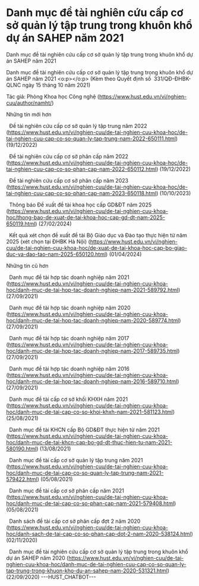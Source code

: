 # Danh mục đề tài nghiên cứu cấp cơ sở quản lý tập trung trong khuôn khổ dự án SAHEP năm 2021

Danh mục đề tài nghiên cứu cấp cơ sở quản lý tập trung trong khuôn khổ dự án SAHEP năm 2021

Danh mục đề tài nghiên cứu cấp cơ sở quản lý tập trung trong khuôn khổ dự án SAHEP năm 2021 <o:p></o:p>
(Kèm theo Quyết định số  331/QĐ-ĐHBK-QLNC ngày 15 tháng 10 năm 2021)

Tác giả: Phòng Khoa học Công nghệ (https://www.hust.edu.vn/vi/nghien-cuu/author/namht/)

Những tin mới hơn

 
Đề tài nghiên cứu cấp cơ sở quản lý tập trung năm 2022 (https://www.hust.edu.vn/vi/nghien-cuu/de-tai-nghien-cuu-khoa-hoc/de-tai-nghien-cuu-cap-co-so-quan-ly-tap-trung-nam-2022-650111.html)
(19/12/2022)

 
Đề tài nghiên cứu cấp cơ sở phân cấp năm 2022 (https://www.hust.edu.vn/vi/nghien-cuu/de-tai-nghien-cuu-khoa-hoc/de-tai-nghien-cuu-cap-co-so-phan-cap-nam-2022-650112.html)
(19/12/2022)

 
Đề tài nghiên cứu cấp cơ sở phân cấp năm 2023 (https://www.hust.edu.vn/vi/nghien-cuu/de-tai-nghien-cuu-khoa-hoc/de-tai-nghien-cuu-cap-co-so-phan-cap-nam-2023-650118.html)
(10/10/2023)

 
Thông báo Đề xuất đề tài khoa học cấp GD&amp;ĐT năm 2025 (https://www.hust.edu.vn/vi/nghien-cuu/de-tai-nghien-cuu-khoa-hoc/thong-bao-de-xuat-de-tai-khoa-hoc-cap-gd-dt-nam-2025-650119.html)
(27/02/2024)

 
Kết quả xét chọn đề xuất đề tài Bộ Giáo dục và Đào tạo thực hiện từ năm 2025 (xét chọn tại ĐHBK Hà Nội) (https://www.hust.edu.vn/vi/nghien-cuu/de-tai-nghien-cuu-khoa-hoc/de-xuat-de-tai-khoa-hoc-cap-bo-giao-duc-va-dao-tao-nam-2025-650120.html)
(01/04/2024)

Những tin cũ hơn

 
Danh mục đề tài hợp tác doanh nghiệp năm 2021 (https://www.hust.edu.vn/vi/nghien-cuu/de-tai-nghien-cuu-khoa-hoc/danh-muc-de-tai-hop-tac-doanh-nghiep-nam-2021-589792.html)
(27/09/2021)

 
Danh mục đề tài hợp tác doanh nghiệp năm 2020 (https://www.hust.edu.vn/vi/nghien-cuu/de-tai-nghien-cuu-khoa-hoc/danh-muc-de-tai-hop-tac-doanh-nghiep-nam-2020-589774.html)
(27/09/2021)

 
Danh mục đề tài hợp tác doanh nghiệp năm 2017 (https://www.hust.edu.vn/vi/nghien-cuu/de-tai-nghien-cuu-khoa-hoc/danh-muc-de-tai-hop-tac-doanh-nghiep-nam-2017-589735.html)
(27/09/2021)

 
Danh mục đề tài hợp tác doanh nghiệp năm 2016 (https://www.hust.edu.vn/vi/nghien-cuu/de-tai-nghien-cuu-khoa-hoc/danh-muc-de-tai-hop-tac-doanh-nghiep-nam-2016-589710.html)
(27/09/2021)

 
Danh mục đề tài cấp cơ sở khối KHXH năm 2021 (https://www.hust.edu.vn/vi/nghien-cuu/de-tai-nghien-cuu-khoa-hoc/danh-muc-de-tai-cap-co-so-khoi-khxh-nam-2021-581123.html)
(25/08/2021)

 
Danh mục đề tài KHCN cấp Bộ GD&amp;ĐT thực hiện từ năm 2021 (https://www.hust.edu.vn/vi/nghien-cuu/de-tai-nghien-cuu-khoa-hoc/danh-muc-de-tai-khcn-cap-bo-gd-dt-thuc-hien-tu-nam-2021-580190.html)
(13/08/2021)

 
Danh mục đề tài cấp cơ sở quản lý tập trung năm 2021 (https://www.hust.edu.vn/vi/nghien-cuu/de-tai-nghien-cuu-khoa-hoc/danh-muc-de-tai-cap-co-so-quan-ly-tap-trung-nam-2021-579422.html)
(05/08/2021)

 
Danh mục đề tài cấp cơ sở phân cấp năm 2021 (https://www.hust.edu.vn/vi/nghien-cuu/de-tai-nghien-cuu-khoa-hoc/danh-muc-de-tai-cap-co-so-phan-cap-nam-2021-579408.html)
(05/08/2021)

 
Danh sách đề tài cấp cơ sở phân cấp đợt 2 năm 2020 (https://www.hust.edu.vn/vi/nghien-cuu/de-tai-nghien-cuu-khoa-hoc/danh-sach-de-tai-cap-co-so-phan-cap-dot-2-nam-2020-538124.html)
(02/11/2020)

 
Danh mục đề tài nghiên cứu cấp cơ sở quản lý tập trung trong khuôn khổ dự án SAHEP năm 2020 (https://www.hust.edu.vn/vi/nghien-cuu/de-tai-nghien-cuu-khoa-hoc/danh-muc-de-tai-nghien-cuu-cap-co-so-quan-ly-tap-trung-trong-khuon-kho-du-an-sahep-nam-2020-531321.html)
(22/09/2020) 
 ---HUST_CHATBOT---
